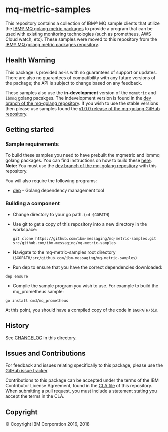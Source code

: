 # mq-metric-samples

This repository contains a collection of IBM® MQ sample clients that utilize the [IBM® MQ golang metric packages](https://github.com/ibm-messaging/mq-golang) to provide a program that can be used with existing monitoring technologies (such as prometheus, AWS Cloud watch, etc). These samples were moved to this repository from the [IBM® MQ golang metric packages repository](https://github.com/ibm-messaging/mq-golang).

## Health Warning

This package is provided as-is with no guarantees of support or updates. There are also no guarantees of compatibility with any future versions of the package; the API is subject to change based on any feedback.

These samples also use the **in-development** version of the `mqmetric` and `ibmmq` golang pacakges. The indevelopment version is found in the [dev branch of the mq-golang repository](https://github.com/ibm-messaging/mq-golang/tree/dev). If you wish to use the stable versions then please use samples found the [v1.0.0 release of the mq-golang GitHub repository](https://github.com/ibm-messaging/mq-golang/tree/v1.0.0).

## Getting started

### Sample requirements

To build these samples you need to have prebuilt the mqmetric and ibmmq golang packages. You can find instructions on how to build these [here](https://github.com/ibm-messaging/mq-golang/tree/dev#getting-started). **Note:** You must use the [dev branch of the mq-golang repostiory](https://github.com/ibm-messaging/mq-golang/tree/dev) with this repository.

You will also require the following programs:

* [dep](https://golang.github.io/dep/) - Golang dependency management tool

### Building a component

* Change directory to your go path. (`cd $GOPATH`)
* Use git to get a copy of this repository into a new directory in the workspace:

  ```git clone https://github.com/ibm-messaging/mq-metric-samples.git src/github.com/ibm-messaging/mq-metric-samples```

* Navigate to the mq-metric-samples root directory (`$GOPATH/src/github.com/ibm-messaging/mq-metric-samples`)
* Run dep to ensure that you have the correct dependencies downloaded:

```dep ensure```

* Compile the sample program you wish to use. For example to build the mq_prometheus sample:

```go install cmd/mq_prometheus```

At this point, you should have a compiled copy of the code in `$GOPATH/bin`.

## History

See [CHANGELOG](CHANGELOG.md) in this directory.

## Issues and Contributions

For feedback and issues relating specifically to this package, please use the [GitHub issue tracker](https://github.com/ibm-messaging/mq-golang/issues).

Contributions to this package can be accepted under the terms of the IBM Contributor License Agreement,
found in the [CLA file](CLA.md) of this repository. When submitting a pull request, you must include a statement stating
you accept the terms in the CLA.

## Copyright

© Copyright IBM Corporation 2016, 2018